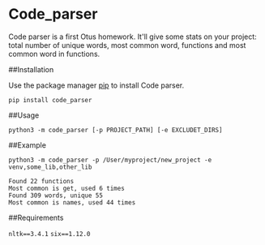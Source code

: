 # Code_parser

Code parser is a first Otus homework.
It'll give some stats on your project: total number of unique words, most common word, functions and most common word in functions.

##Installation

Use the package manager [pip](https://pip.pypa.io/en/stable/) to install Code parser.

```pip install code_parser```

##Usage

```python3 -m code_parser [-p PROJECT_PATH] [-e EXCLUDET_DIRS]```

##Example

```python3 -m code_parser -p /User/myproject/new_project -e venv,some_lib,other_lib```

```
Found 22 functions
Most common is get, used 6 times
Found 309 words, unique 55
Most common is names, used 44 times
```

##Requirements

```nltk==3.4.1```
```six==1.12.0```


